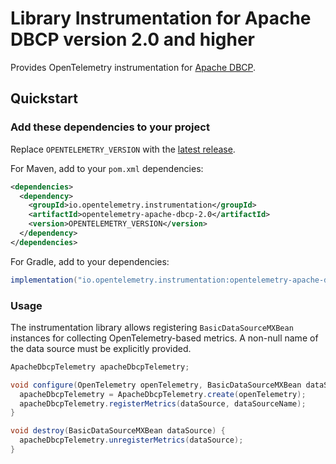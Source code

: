 # Library Instrumentation for Apache DBCP version 2.0 and higher

Provides OpenTelemetry instrumentation for [Apache DBCP](https://commons.apache.org/proper/commons-dbcp/).

## Quickstart

### Add these dependencies to your project

Replace `OPENTELEMETRY_VERSION` with the [latest
release](https://central.sonatype.com/artifact/io.opentelemetry.instrumentation/opentelemetry-apache-dbcp-2.0).

For Maven, add to your `pom.xml` dependencies:

```xml
<dependencies>
  <dependency>
    <groupId>io.opentelemetry.instrumentation</groupId>
    <artifactId>opentelemetry-apache-dbcp-2.0</artifactId>
    <version>OPENTELEMETRY_VERSION</version>
  </dependency>
</dependencies>
```

For Gradle, add to your dependencies:

```groovy
implementation("io.opentelemetry.instrumentation:opentelemetry-apache-dbcp-2.0:OPENTELEMETRY_VERSION")
```

### Usage

The instrumentation library allows registering `BasicDataSourceMXBean` instances for collecting
OpenTelemetry-based metrics. A non-null name of the data source must be explicitly provided.

```java
ApacheDbcpTelemetry apacheDbcpTelemetry;

void configure(OpenTelemetry openTelemetry, BasicDataSourceMXBean dataSource, String dataSourceName) {
  apacheDbcpTelemetry = ApacheDbcpTelemetry.create(openTelemetry);
  apacheDbcpTelemetry.registerMetrics(dataSource, dataSourceName);
}

void destroy(BasicDataSourceMXBean dataSource) {
  apacheDbcpTelemetry.unregisterMetrics(dataSource);
}
```
